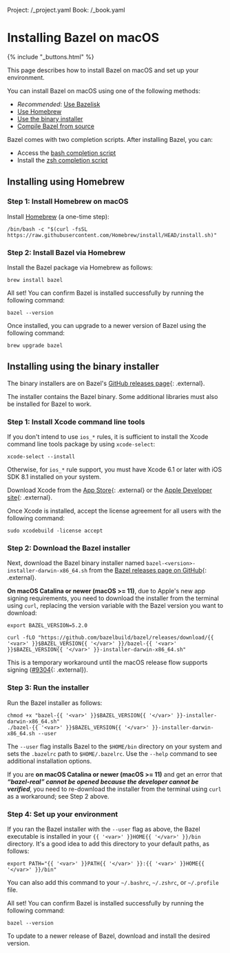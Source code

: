 Project: /_project.yaml
Book: /_book.yaml

# Installing Bazel on macOS

{% include "_buttons.html" %}

This page describes how to install Bazel on macOS and set up your environment.

You can install Bazel on macOS using one of the following methods:

*   *Recommended*: [Use Bazelisk](/install/bazelisk)
*   [Use Homebrew](#install-on-mac-os-x-homebrew)
*   [Use the binary installer](#install-with-installer-mac-os-x)
*   [Compile Bazel from source](/install/compile-source)

Bazel comes with two completion scripts. After installing Bazel, you can:

*   Access the [bash completion script](/install/completion#bash)
*   Install the [zsh completion script](/install/completion#zsh)

<h2 id="install-on-mac-os-x-homebrew">Installing using Homebrew</h2>

### Step 1: Install Homebrew on macOS

Install [Homebrew](https://brew.sh/) (a one-time step):

```posix-terminal
/bin/bash -c "$(curl -fsSL https://raw.githubusercontent.com/Homebrew/install/HEAD/install.sh)"
```

### Step 2: Install Bazel via Homebrew

Install the Bazel package via Homebrew as follows:

```posix-terminal
brew install bazel
```

All set! You can confirm Bazel is installed successfully by running the
following command:

```posix-terminal
bazel --version
```

Once installed, you can upgrade to a newer version of Bazel using the
following command:

```posix-terminal
brew upgrade bazel
```

<h2 id="install-with-installer-mac-os-x">Installing using the binary installer</h2>

The binary installers are on Bazel's
[GitHub releases page](https://github.com/bazelbuild/bazel/releases){: .external}.

The installer contains the Bazel binary. Some additional libraries
must also be installed for Bazel to work.

### Step 1: Install Xcode command line tools

If you don't intend to use `ios_*` rules, it is sufficient to install the Xcode
command line tools package by using `xcode-select`:

```posix-terminal
xcode-select --install
```

Otherwise, for `ios_*` rule support, you must have Xcode 6.1 or later with iOS
SDK 8.1 installed on your system.

Download Xcode from the
[App Store](https://apps.apple.com/us/app/xcode/id497799835){: .external} or the
[Apple Developer site](https://developer.apple.com/download/more/?=xcode){: .external}.

Once Xcode is installed, accept the license agreement for all users with the
following command:

```posix-terminal
sudo xcodebuild -license accept
```

### Step 2: Download the Bazel installer

Next, download the Bazel binary installer named
`bazel-<version>-installer-darwin-x86_64.sh` from the
[Bazel releases page on GitHub](https://github.com/bazelbuild/bazel/releases){: .external}.

**On macOS Catalina or newer (macOS >= 11)**, due to Apple's new app signing requirements,
you need to download the installer from the terminal using `curl`, replacing
the version variable with the Bazel version you want to download:

```posix-terminal
export BAZEL_VERSION=5.2.0

curl -fLO "https://github.com/bazelbuild/bazel/releases/download/{{ '<var>' }}$BAZEL_VERSION{{ '</var>' }}/bazel-{{ '<var>' }}$BAZEL_VERSION{{ '</var>' }}-installer-darwin-x86_64.sh"
```

This is a temporary workaround until the macOS release flow supports
signing ([#9304](https://github.com/bazelbuild/bazel/issues/9304){: .external}).

### Step 3: Run the installer

Run the Bazel installer as follows:

```posix-terminal
chmod +x "bazel-{{ '<var>' }}$BAZEL_VERSION{{ '</var>' }}-installer-darwin-x86_64.sh"
./bazel-{{ '<var>' }}$BAZEL_VERSION{{ '</var>' }}-installer-darwin-x86_64.sh --user
```

The `--user` flag installs Bazel to the `$HOME/bin` directory on your system and
sets the `.bazelrc` path to `$HOME/.bazelrc`. Use the `--help` command to see
additional installation options.

If you are **on macOS Catalina or newer (macOS >= 11)** and get an error that _**“bazel-real” cannot be
opened because the developer cannot be verified**_, you need to re-download
the installer from the terminal using `curl` as a workaround; see Step 2 above.

### Step 4: Set up your environment

If you ran the Bazel installer with the `--user` flag as above, the Bazel
executable is installed in your `{{ '<var>' }}HOME{{ '</var>' }}/bin` directory.
It's a good idea to add this directory to your default paths, as follows:

```posix-terminal
export PATH="{{ '<var>' }}PATH{{ '</var>' }}:{{ '<var>' }}HOME{{ '</var>' }}/bin"
```

You can also add this command to your `~/.bashrc`, `~/.zshrc`, or `~/.profile`
file.

All set! You can confirm Bazel is installed successfully by running the
following command:

```posix-terminal
bazel --version
```
To update to a newer release of Bazel, download and install the desired version.

